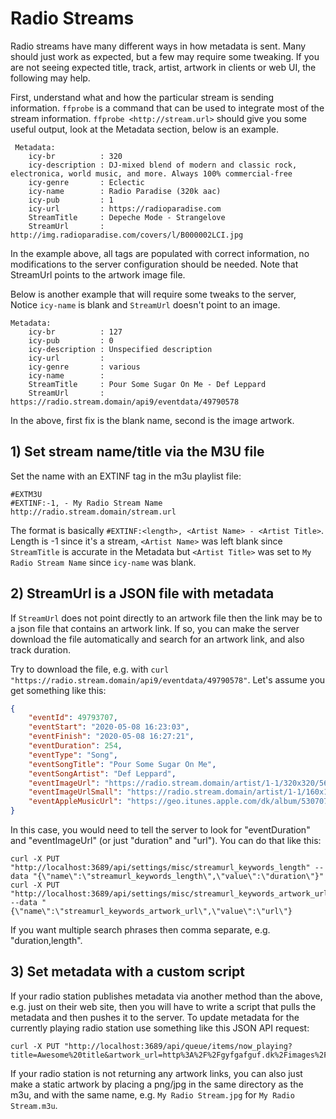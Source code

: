 # Radio Streams

Radio streams have many different ways in how metadata is sent.  Many should
just work as expected, but a few may require some tweaking. If you are not
seeing expected title, track, artist, artwork in clients or web UI, the
following may help.

First, understand what and how the particular stream is sending information.
`ffprobe` is a command that can be used to integrate most of the stream
information. `ffprobe <http://stream.url>` should give you some useful output,
look at the Metadata section, below is an example.

```m3u
 Metadata:
    icy-br          : 320
    icy-description : DJ-mixed blend of modern and classic rock, electronica, world music, and more. Always 100% commercial-free
    icy-genre       : Eclectic
    icy-name        : Radio Paradise (320k aac)
    icy-pub         : 1
    icy-url         : https://radioparadise.com
    StreamTitle     : Depeche Mode - Strangelove
    StreamUrl       : http://img.radioparadise.com/covers/l/B000002LCI.jpg
```

In the example above, all tags are populated with correct information, no
modifications to the server configuration should be needed. Note that
StreamUrl points to the artwork image file.

Below is another example that will require some tweaks to the server, Notice
`icy-name` is blank and `StreamUrl` doesn't point to an image.

```m3u
Metadata:
    icy-br          : 127
    icy-pub         : 0
    icy-description : Unspecified description
    icy-url         : 
    icy-genre       : various
    icy-name        : 
    StreamTitle     : Pour Some Sugar On Me - Def Leppard
    StreamUrl       : https://radio.stream.domain/api9/eventdata/49790578
```

In the above, first fix is the blank name, second is the image artwork.

## 1) Set stream name/title via the M3U file

Set the name with an EXTINF tag in the m3u playlist file:

```m3u
#EXTM3U
#EXTINF:-1, - My Radio Stream Name
http://radio.stream.domain/stream.url
```

The format is basically `#EXTINF:<length>, <Artist Name> - <Artist Title>`.
Length is -1 since it's a stream, `<Artist Name>` was left blank since
`StreamTitle` is accurate in the Metadata but `<Artist Title>` was set to
`My Radio Stream Name` since `icy-name` was blank.

## 2) StreamUrl is a JSON file with metadata

If `StreamUrl` does not point directly to an artwork file then the link may be
to a json file that contains an artwork link. If so, you can make the server
download the file automatically and search for an artwork link, and also track
duration.

Try to download the file, e.g. with `curl "https://radio.stream.domain/api9/eventdata/49790578"`.
Let's assume you get something like this:

```json
{
    "eventId": 49793707,
    "eventStart": "2020-05-08 16:23:03",
    "eventFinish": "2020-05-08 16:27:21",
    "eventDuration": 254,
    "eventType": "Song",
    "eventSongTitle": "Pour Some Sugar On Me",
    "eventSongArtist": "Def Leppard",
    "eventImageUrl": "https://radio.stream.domain/artist/1-1/320x320/562.jpg?ver=1465083491",
    "eventImageUrlSmall": "https://radio.stream.domain/artist/1-1/160x160/562.jpg?ver=1465083491",
    "eventAppleMusicUrl": "https://geo.itunes.apple.com/dk/album/530707298?i=530707313"
}
```

In this case, you would need to tell the server to look for "eventDuration"
and "eventImageUrl" (or just "duration" and "url"). You can do that like this:

```shell
curl -X PUT "http://localhost:3689/api/settings/misc/streamurl_keywords_length" --data "{\"name\":\"streamurl_keywords_length\",\"value\":\"duration\"}"
curl -X PUT "http://localhost:3689/api/settings/misc/streamurl_keywords_artwork_url" --data "{\"name\":\"streamurl_keywords_artwork_url\",\"value\":\"url\"}
```

If you want multiple search phrases then comma separate, e.g. "duration,length".

## 3) Set metadata with a custom script

If your radio station publishes metadata via another method than the above, e.g.
just on their web site, then you will have to write a script that pulls the
metadata and then pushes it to the server. To update metadata for the
currently playing radio station use something like this JSON API request:

```shell
curl -X PUT "http://localhost:3689/api/queue/items/now_playing?title=Awesome%20title&artwork_url=http%3A%2F%2Fgyfgafguf.dk%2Fimages%2Fpige3.jpg"
```

If your radio station is not returning any artwork links, you can also just make
a static artwork by placing a png/jpg in the same directory as the m3u, and with
the same name, e.g. `My Radio Stream.jpg` for `My Radio Stream.m3u`.
